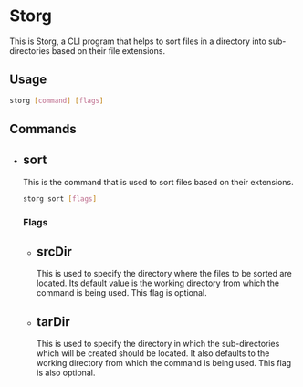 # Storg

This is Storg, a CLI program that helps to sort files in a directory into sub-directories based on their file extensions.

## Usage

```sh
storg [command] [flags]
```

## Commands

- sort
    - 
    This is the command that is used to sort files based on their extensions.

    ```sh
    storg sort [flags]
    ```

    ### Flags

    - srcDir
        -
        This is used to specify the directory where the files to be sorted are located. Its default value is the working directory from which the command is being used. This flag is optional.
    - tarDir
        -
        This is used to specify the directory in which the sub-directories which will be created should be located. It also defaults to the working directory from which the command is being used. This flag is also optional.